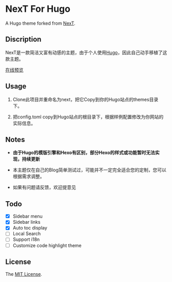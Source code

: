 # NexT For Hugo

A Hugo theme forked from [NexT](https://github.com/iissnan/hexo-theme-next).

## Discription

NexT是一款简洁又富有动感的主题，由于个人使用[Hugo](gohugo.io/)，因此自己动手移植了这款主题。

[在线预览](http://www.lanlingzi.cn)


## Usage

1. Clone此项目并重命名为next，把它Copy到你的Hugo站点的themes目录下。

2. 把config.toml copy到Hugo站点的根目录下，根据样例配置修改为你网站的实际信息。


## Notes

- **由于Hugo的模版引擎和Hexo有区别，部分Hexo的样式或功能暂时无法实现，持续更新**

- 本主题仅在自己的Blog简单测试过，可能并不一定完全适合您的定制，您可以根据需求调整。

- 如果有问题请反馈，欢迎提意见

## Todo

- [x] Sidebar menu
- [x] Sidebar links
- [x] Auto toc display
- [ ] Local Search
- [ ] Support i18n
- [ ] Customize code highlight theme

## License
The [MIT License](LICENSE).
